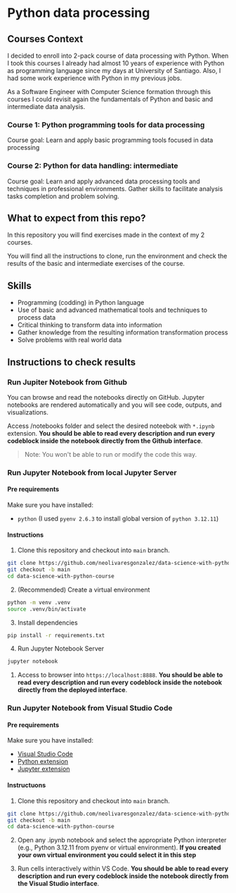 # Python data processing

## Courses Context
I decided to enroll into 2-pack course of data processing with Python. When I took this courses I already had almost 10 years of experience with Python as programming language since my days at University of Santiago. Also, I had some work experience with Python in my previous jobs. 

As a Software Engineer with Computer Science formation through this courses I could revisit again the fundamentals of Python and basic and intermediate data analysis.

### Course 1: Python programming tools for data processing

Course goal: Learn and apply basic programming tools focused in data processing

### Course 2: Python for data handling: intermediate

Course goal: Learn and apply advanced data processing tools and techniques in professional environments. Gather skills to facilitate analysis tasks completion and problem solving.

## What to expect from this repo?
In this repository you will find exercises made in the context of my 2 courses.

You will find all the instructions to clone, run the environment and check the results of the basic and intermediate exercises of the course.

## Skills

- Programming (codding) in Python language
- Use of basic and advanced mathematical tools and techniques to process data
- Critical thinking to transform data into information
- Gather knowledge from the resulting information transformation process
- Solve problems with real world data

## Instructions to check results

### Run Jupiter Notebook from Github
You can browse and read the notebooks directly on GitHub. Jupyter notebooks are rendered automatically and you will see code, outputs, and visualizations.

Access /notebooks folder and select the desired noteebok with ```*.ipynb``` extension. **You should be able to read every description and run every codeblock inside the notebook directly from the Github interface**.


> Note: You won't be able to run or modify the code this way.

### Run Jupyter Notebook from local Jupyter Server

#### Pre requirements

Make sure you have installed:
- ```python``` (I used ```pyenv 2.6.3``` to install global version of ```python 3.12.11```)


#### Instructions

1. Clone this repository and checkout into ```main``` branch.
  ```bash
  git clone https://github.com/neolivaresgonzalez/data-science-with-python-course.git
  git checkout -b main
  cd data-science-with-python-course
  ```
2. (Recommended) Create a virtual environment
```bash
python -m venv .venv
source .venv/bin/activate
```
3. Install dependencies
```bash
pip install -r requirements.txt
```
4. Run Jupyter Notebook Server
```bash
jupyter notebook
```
1. Access to browser into ```https://localhost:8888```. **You should be able to read every description and run every codeblock inside the notebook directly from the deployed interface**.


### Run Jupyter Notebook from Visual Studio Code

#### Pre requirements

Make sure you have installed:
- [Visual Studio Code](https://code.visualstudio.com/Download)
- [Python extension](https://marketplace.visualstudio.com/items?itemName=ms-python.python)
- [Jupyter extension](https://marketplace.visualstudio.com/items?itemName=ms-toolsai.jupyter)

#### Instructuons

1. Clone this repository and checkout into ```main``` branch.
  ```bash
  git clone https://github.com/neolivaresgonzalez/data-science-with-python-course.git
  git checkout -b main
  cd data-science-with-python-course
  ```

2. Open any .ipynb notebook and select the appropriate Python interpreter (e.g., Python 3.12.11 from pyenv or virtual environment). **If you created your own virtual environment you could select it in this step**

3. Run cells interactively within VS Code. **You should be able to read every description and run every codeblock inside the notebook directly from the Visual Studio interface**.






